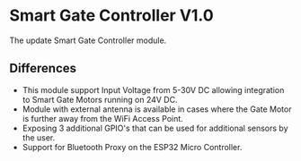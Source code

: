 # Smart Gate Controller V1.0
The update Smart Gate Controller module.

## Differences
- This module support Input Voltage from 5-30V DC allowing integration to Smart Gate Motors running on 24V DC.
- Module with external antenna is available in cases where the Gate Motor is further away from the WiFi Access Point.
- Exposing 3 additional GPIO's that can be used for additional sensors by the user.
- Support for Bluetooth Proxy on the ESP32 Micro Controller.

